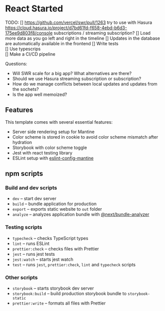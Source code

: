 # React Started

TODO:
[] https://github.com/vercel/swr/pull/1263 try to use with Hasura https://cloud.hasura.io/project/d7bd61fd-f658-4ebd-b6d3-175ee9d803f8/console subscriptions /  streaming subscription? 
[] Load more data as you go left and right in the timeline 
[] Updates in the database are automatically available in the frontend 
[] Write tests  
[] Use typescrips  
[] Make a CI/CD pipeline 


Questions:
* Will SWR scale for a big app? What alternatives are there?
* Should we use Hasura streaming subscription or subscription?
* How do we manage conflicts between local updates and updates from the sochets?
* Is the app well memoized?

## Features

This template comes with several essential features:

- Server side rendering setup for Mantine
- Color scheme is stored in cookie to avoid color scheme mismatch after hydration
- Storybook with color scheme toggle
- Jest with react testing library
- ESLint setup with [eslint-config-mantine](https://github.com/mantinedev/eslint-config-mantine)

## npm scripts

### Build and dev scripts

- `dev` – start dev server
- `build` – bundle application for production
- `export` – exports static website to `out` folder
- `analyze` – analyzes application bundle with [@next/bundle-analyzer](https://www.npmjs.com/package/@next/bundle-analyzer)

### Testing scripts

- `typecheck` – checks TypeScript types
- `lint` – runs ESLint
- `prettier:check` – checks files with Prettier
- `jest` – runs jest tests
- `jest:watch` – starts jest watch
- `test` – runs `jest`, `prettier:check`, `lint` and `typecheck` scripts

### Other scripts

- `storybook` – starts storybook dev server
- `storybook:build` – build production storybook bundle to `storybook-static`
- `prettier:write` – formats all files with Prettier
